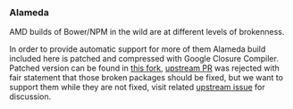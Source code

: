 ### Alameda
AMD builds of Bower/NPM in the wild are at different levels of brokenness.

In order to provide automatic support for more of them Alameda build included here is patched and compressed with Google Closure Compiler. Patched version can be found in [this fork](https://github.com/nazar-pc/alameda/tree/package-with-named-define), [upstream PR](https://github.com/requirejs/alameda/pull/23) was rejected with fair statement that those broken packages should be fixed, but we want to support them while they are not fixed, visit related [upstream issue](https://github.com/requirejs/alameda/issues/22) for discussion.

